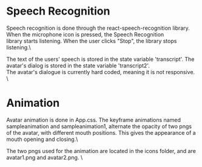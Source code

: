 # Speech Recognition

Speech recognition is done through the react-speech-recognition library. When the microphone icon is pressed, the Speech Recognition \
library starts listening. When the user clicks "Stop", the library stops listening.\

The text of the users' speech is stored in the state variable 'transcript'. The avatar's dialog is stored in the state variable 'transcript2'.\
The avatar's dialogue is currently hard coded, meaning it is not responsive. \

# Animation

Avatar animation is done in App.css. The keyframe animations named sampleanimation and sampleanimation1, alternate the opacity of two pngs \
of the avatar, with different mouth positions. This gives the appearance of a mouth opening and closing.\

The two pngs used for the animation are located in the icons folder, and are avatar1.png and avatar2.png. \